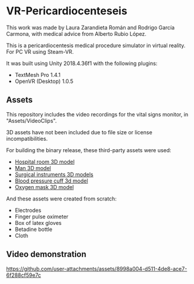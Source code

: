 # VR-Pericardiocenteseis

This work was made by Laura Zarandieta Román and Rodrigo García Carmona, with medical advice from Alberto Rubio López.

This is a pericardiocentesis medical procedure simulator in virtual reality. For PC VR using Steam-VR.

It was built using Unity 2018.4.36f1 with the following plugins:
- TextMesh Pro 1.4.1
- OpenVR (Desktop) 1.0.5

## Assets

This repository includes the video recordings for the vital signs monitor, in "Assets/VideoClips".

3D assets have not been included due to file size or license incompatibilities.

For building the binary release, these third-party assets were used:
- [Hospital room 3D model](https://www.cgtrader.com/3d-models/science/medical/hospital-recovery-room)
- [Man 3D model](https://www.cgtrader.com/3d-models/character/man/european-african-and-arab-indian-man)
- [Surgical instruments 3D models](https://www.cgtrader.com/3d-models/science/medical/surgical-instruments-medical-equipment-collection)
- [Blood pressure cuff 3d model](https://www.cgtrader.com/3d-models/science/medical/blood-pressure-cuff-d3482f6a-1747-4e86-8020-f0f219b3158d)
- [Oxygen mask 3D model](https://www.cgtrader.com/3d-models/science/medical/oxygen-masck)

And these assets were created from scratch:
- Electrodes
- Finger pulse oximeter
- Box of latex gloves
- Betadine bottle
- Cloth

##  Video demonstration

https://github.com/user-attachments/assets/8998a004-d511-4de8-ace7-6f288cf59e7c
